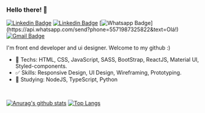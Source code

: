 ### Hello there! 👋

[![Linkedin Badge](https://img.shields.io/static/v1?label=&message=matheusdoe.dev&color=blueviolet&style=flat-square&logo=appveyor)](https://www.matheusdoe.dev/)
[![Linkedin Badge](https://img.shields.io/badge/-LinkedIn-blue?style=flat-square&logo=Linkedin&logoColor=white&link=https://www.linkedin.com/in/matheusdoe-dev/)](https://www.linkedin.com/in/matheusdoe-dev/)
[![Whatsapp Badge](https://img.shields.io/badge/-Whatsapp-4CA143?style=flat-square&labelColor=4CA143&logo=whatsapp&logoColor=white&link=https://api.whatsapp.com/send?phone=5571987325822&text=Olá!)](https://api.whatsapp.com/send?phone=5571987325822&text=Olá!)
[![Gmail Badge](https://img.shields.io/badge/-Gmail-c14438?style=flat-square&logo=Gmail&logoColor=white&link=mailto:matheusdoe.dev@gmail.com)](mailto:matheusdoe.dev@gmail.com)

I'm front end developer and ui designer. Welcome to my github :)

- :blue_heart: Techs: HTML, CSS, JavaScript, SASS, BootStrap, ReactJS, Material UI, Styled-components.
- :white_check_mark: Skills: Responsive Design, UI Design, Wireframing, Prototyping.
- :construction: Studying: NodeJS, TypeScript, Python

</br>

[![Anurag's github stats](https://github-readme-stats.vercel.app/api?username=Matheusdoe-dev&count_private=true&show_icons=&theme=radical)](https://github.com/anuraghazra/github-readme-stats)
[![Top Langs](https://github-readme-stats.vercel.app/api/top-langs/?username=anuraghazra&layout=compact&theme=radical)](https://github.com/anuraghazra/github-readme-stats)
